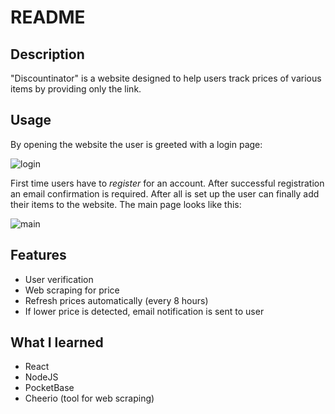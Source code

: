 # README
## Description
"Discountinator" is a website designed to help users track prices of various items by providing only the link.
## Usage
By opening the website the user is greeted with a login page:

![login](https://github.com/Serious-Fin/discountinator/assets/70478387/2e87b1cd-28dd-4cb2-99ef-391fcefb3fc4)

First time users have to *register* for an account. After successful registration an email confirmation is required.
After all is set up the user can finally add their items to the website. The main page looks like this:

![main](https://github.com/Serious-Fin/discountinator/assets/70478387/69e2a373-fff6-4be5-8c8d-5fb1bfc16f74)

## Features
* User verification
* Web scraping for price
* Refresh prices automatically (every 8 hours)
* If lower price is detected, email notification is sent to user
## What I learned
* React
* NodeJS
* PocketBase
* Cheerio (tool for web scraping)
